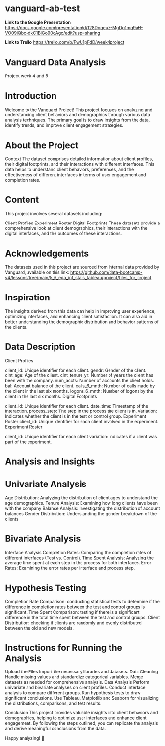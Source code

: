 # vanguard-ab-test

**Link to the Google Presentation** https://docs.google.com/presentation/d/128DoqeuZ-MgDq1mq9aH-VO09iQbc-dkC1BiGo90oAgc/edit?usp=sharing

**Link to Trello** https://trello.com/b/FwU1pFdD/week4project

# Vanguard Data Analysis
Project week 4 and 5

# Introduction
Welcome to the Vanguard Project! This project focuses on analyzing and understanding client behaviors and demographics through various data analysis techniques. The primary goal is to draw insights from the data, identify trends, and improve client engagement strategies.

# About the Project
Context The dataset comprises detailed information about client profiles, their digital footprints, and their interactions with different interfaces. This data helps to understand client behaviors, preferences, and the effectiveness of different interfaces in terms of user engagement and completion rates.

# Content
This project involves several datasets including:

Client Profiles Experiment Roster Digital Footprints These datasets provide a comprehensive look at client demographics, their interactions with the digital interfaces, and the outcomes of these interactions.

# Acknowledgements
The datasets used in this project are sourced from internal data provided by Vanguard, available on this link: https://github.com/data-bootcamp-v4/lessons/tree/main/5_6_eda_inf_stats_tableau/project/files_for_project

# Inspiration
The insights derived from this data can help in improving user experience, optimizing interfaces, and enhancing client satisfaction. It can also aid in better understanding the demographic distribution and behavior patterns of the clients.

# Data Description
Client Profiles

client_id: Unique identifier for each client.
gendr: Gender of the client.
clnt_age: Age of the client.
clnt_tenure_yr: Number of years the client has been with the company.
num_accts: Number of accounts the client holds.
bal: Account balance of the client.
calls_6_mnth: Number of calls made by the client in the last six months.
logons_6_mnth: Number of logons by the client in the last six months.
Digital Footprints

client_id: Unique identifier for each client.
date_time: Timestamp of the interaction.
process_step: The step in the process the client is in.
Variation: Indicates whether the client is in the test or control group.
Experiment Roster
client_id: Unique identifier for each client involved in the experiment.
Experiment Roster

client_id: Unique identifier for each client
variation: Indicates if a client was part of the experiment.

# Analysis and Insights 

# Univariate Analysis 
Age Distribution: Analyzing the distribution of client ages to understand the age demographics. Tenure Analysis: Examining how long clients have been with the company Balance Analysis: Investigating the distribution of account balances Gender Distribution: Understanding the gender breakdown of the clients

# Bivariate Analysis 
Interface Analysis Completion Rates: Comparing the completion rates of different interfaces (Test vs. Control). Time Spent Analysis: Analyzing the average time spent at each step in the process for both interfaces. Error Rates: Examining the error rates per interface and process step.

# Hypothesis Testing 
Completion Rate Comparison: conducting statistical tests to determine if the difference in completion rates between the test and control groups is significant. Time Spent Comparison: testing if there is a significant difference in the total time spent between the test and control groups. Client Distribution: checking if clients are randomly and evenly distributed between the old and new models.

# Instructions for Running the Analysis 
Upload the Files Import the necessary libraries and datasets. Data Cleaning Handle missing values and standardize categorical variables. Merge datasets as needed for comprehensive analysis. Data Analysis Perform univariate and bivariate analyses on client profiles. Conduct interface analysis to compare different groups. Run hypothesis tests to draw significant conclusions. Use Tableau, Matplotlib and Seaborn for visualizing the distributions, comparisons, and test results.

Conclusion This project provides valuable insights into client behaviors and demographics, helping to optimize user interfaces and enhance client engagement. By following the steps outlined, you can replicate the analysis and derive meaningful conclusions from the data.

Happy analyzing! 🎉

